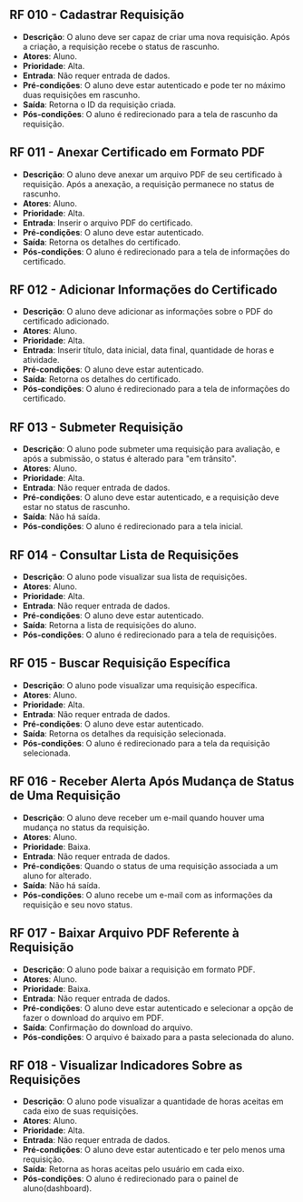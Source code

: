 ## RF 010 - Cadastrar Requisição
- **Descrição**: O aluno deve ser capaz de criar uma nova requisição. Após a criação, a requisição recebe o status de 
rascunho.
- **Atores**: Aluno.
- **Prioridade**: Alta.
- **Entrada**: Não requer entrada de dados.
- **Pré-condições**: O aluno deve estar autenticado e pode ter no máximo duas requisições em rascunho.
- **Saída**: Retorna o ID da requisição criada.
- **Pós-condições**: O aluno é redirecionado para a tela de rascunho da requisição.

## RF 011 - Anexar Certificado em Formato PDF
- **Descrição**: O aluno deve anexar um arquivo PDF de seu certificado à requisição. Após a anexação, a requisição 
permanece no status de rascunho.
- **Atores**: Aluno.
- **Prioridade**: Alta.
- **Entrada**: Inserir o arquivo PDF do certificado.
- **Pré-condições**: O aluno deve estar autenticado.
- **Saída**: Retorna os detalhes do certificado.
- **Pós-condições**: O aluno é redirecionado para a tela de informações do certificado.

## RF 012 - Adicionar Informações do Certificado
- **Descrição**: O aluno deve adicionar as informações sobre o PDF do certificado adicionado.
- **Atores**: Aluno.
- **Prioridade**: Alta.
- **Entrada**: Inserir título, data inicial, data final, quantidade de horas e atividade.
- **Pré-condições**: O aluno deve estar autenticado.
- **Saída**: Retorna os detalhes do certificado.
- **Pós-condições**: O aluno é redirecionado para a tela de informações do certificado.

## RF 013 - Submeter Requisição
- **Descrição**: O aluno pode submeter uma requisição para avaliação, e após a submissão, o status é alterado para 
"em trânsito".
- **Atores**: Aluno.
- **Prioridade**: Alta.
- **Entrada**: Não requer entrada de dados.
- **Pré-condições**: O aluno deve estar autenticado, e a requisição deve estar no status de rascunho.
- **Saída**: Não há saída.
- **Pós-condições**: O aluno é redirecionado para a tela inicial.

## RF 014 - Consultar Lista de Requisições
- **Descrição**: O aluno pode visualizar sua lista de requisições.
- **Atores**: Aluno.
- **Prioridade**: Alta.
- **Entrada**: Não requer entrada de dados.
- **Pré-condições**: O aluno deve estar autenticado.
- **Saída**: Retorna a lista de requisições do aluno.
- **Pós-condições**: O aluno é redirecionado para a tela de requisições.

## RF 015 - Buscar Requisição Específica
- **Descrição**: O aluno pode visualizar uma requisição específica.
- **Atores**: Aluno.
- **Prioridade**: Alta.
- **Entrada**: Não requer entrada de dados.
- **Pré-condições**: O aluno deve estar autenticado.
- **Saída**: Retorna os detalhes da requisição selecionada.
- **Pós-condições**: O aluno é redirecionado para a tela da requisição selecionada.

## RF 016 - Receber Alerta Após Mudança de Status de Uma Requisição
- **Descrição**: O aluno deve receber um e-mail quando houver uma mudança no status da requisição.
- **Atores**: Aluno.
- **Prioridade**: Baixa.
- **Entrada**: Não requer entrada de dados.
- **Pré-condições**: Quando o status de uma requisição associada a um aluno for alterado.
- **Saída**: Não há saída.
- **Pós-condições**: O aluno recebe um e-mail com as informações da requisição e seu novo status.

## RF 017 - Baixar Arquivo PDF Referente à Requisição
- **Descrição**: O aluno pode baixar a requisição em formato PDF.
- **Atores**: Aluno.
- **Prioridade**: Baixa.
- **Entrada**: Não requer entrada de dados.
- **Pré-condições**: O aluno deve estar autenticado e selecionar a opção de fazer o download do arquivo em PDF.
- **Saída**: Confirmação do download do arquivo.
- **Pós-condições**: O arquivo é baixado para a pasta selecionada do aluno.

## RF 018 - Visualizar Indicadores Sobre as Requisições
- **Descrição**: O aluno pode visualizar a quantidade de horas aceitas em cada eixo de suas requisições.
- **Atores**: Aluno.
- **Prioridade**: Alta.
- **Entrada**: Não requer entrada de dados.
- **Pré-condições**: O aluno deve estar autenticado e ter pelo menos uma requisição.
- **Saída**: Retorna as horas aceitas pelo usuário em cada eixo.
- **Pós-condições**: O aluno é redirecionado para o painel de aluno(dashboard).
